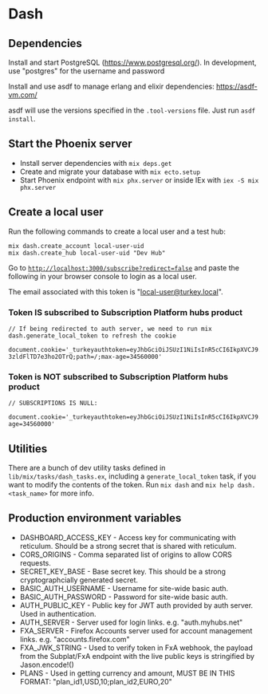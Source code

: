 # Dash

## Dependencies

Install and start PostgreSQL (https://www.postgresql.org/). In development, use "postgres" for the username and password

Install and use asdf to manage erlang and elixir dependencies: https://asdf-vm.com/

asdf will use the versions specified in the `.tool-versions` file. Just run `asdf install`.

## Start the Phoenix server

- Install server dependencies with `mix deps.get`
- Create and migrate your database with `mix ecto.setup`
- Start Phoenix endpoint with `mix phx.server` or inside IEx with `iex -S mix phx.server`

## Create a local user

Run the following commands to create a local user and a test hub:

```
mix dash.create_account local-user-uid
mix dash.create_hub local-user-uid "Dev Hub"
```

Go to [`http://localhost:3000/subscribe?redirect=false`](http://localhost:3000/subscribe?redirect=false) and paste the following in your browser console to login as a local user.

The email associated with this token is "local-user@turkey.local".

### Token IS subscribed to Subscription Platform hubs product

```
// If being redirected to auth server, we need to run mix dash.generate_local_token to refresh the cookie

document.cookie='_turkeyauthtoken=eyJhbGciOiJSUzI1NiIsInR5cCI6IkpXVCJ9.eyJleHAiOjMyNTAzNjgwMDAwLCJmeGFfY2FuY2VsX2F0X3BlcmlvZF9lbmQiOmZhbHNlLCJmeGFfY3VycmVudF9wZXJpb2RfZW5kIjoxNjc0NzYwMTkwLCJmeGFfZGlzcGxheU5hbWUiOiJMb2NhbCBVc2VyIiwiZnhhX2VtYWlsIjoibG9jYWwtdXNlckB0dXJrZXkubG9jYWwiLCJmeGFfcGljIjoiaHR0cDovL2xvY2FsaG9zdDo0MDAwL2ltYWdlcy9sb2NhbC11c2VyLnN2ZyIsImZ4YV9wbGFuX2lkIjoicHJpY2VfMTIzIiwiZnhhX3N1YnNjcmlwdGlvbnMiOlsibWFuYWdlZC1odWJzIl0sImlhdCI6MTY2NDY1OTAwMywic3ViIjoibG9jYWwtdXNlci11aWQifQ.LH_TOuHCVi3pM6z08CB_gCBdtEjMYoPTctoG72SOnYU_isrbYgCDwbk2VafRrpLMFUT-3zldFlTD7e3ho2OTrQ;path=/;max-age=34560000'

```

### Token is NOT subscribed to Subscription Platform hubs product

```
// SUBSCRIPTIONS IS NULL:

document.cookie='_turkeyauthtoken=eyJhbGciOiJSUzI1NiIsInR5cCI6IkpXVCJ9.eyJleHAiOjMyNTAzNjgwMDAwLCJmeGFfY2FuY2VsX2F0X3BlcmlvZF9lbmQiOmZhbHNlLCJmeGFfY3VycmVudF9wZXJpb2RfZW5kIjowLCJmeGFfZGlzcGxheU5hbWUiOiJMb2NhbCBVc2VyIiwiZnhhX2VtYWlsIjoibG9jYWwtdXNlckB0dXJrZXkubG9jYWwiLCJmeGFfcGljIjoiaHR0cDovL2xvY2FsaG9zdDo0MDAwL2ltYWdlcy9sb2NhbC11c2VyLnN2ZyIsImZ4YV9wbGFuX2lkIjoiIiwiZnhhX3N1YnNjcmlwdGlvbnMiOm51bGwsImlhdCI6MTY2NDY1OTAwMywic3ViIjoibG9jYWwtdXNlci11aWQifQ.st0ALbXyEU34g_Boc7QZ6NLslAs51uIjNoBAXn1HEO5c6xgFofiXmQhsyEbUIUWp9FvhKJosc6BrI9gvRcp0SA;path=/;max-age=34560000'

```

## Utilities

There are a bunch of dev utility tasks defined in `lib/mix/tasks/dash_tasks.ex`, including a `generate_local_token` task, if you want to modify the contents of the token.
Run `mix dash` and `mix help dash.<task_name>` for more info.

## Production environment variables

- DASHBOARD_ACCESS_KEY - Access key for communicating with reticulum. Should be a strong secret that is shared with reticulum.
- CORS_ORIGINS - Comma separated list of origins to allow CORS requests.
- SECRET_KEY_BASE - Base secret key. This should be a strong cryptographcially generated secret.
- BASIC_AUTH_USERNAME - Username for site-wide basic auth.
- BASIC_AUTH_PASSWORD - Password for site-wide basic auth.
- AUTH_PUBLIC_KEY - Public key for JWT auth provided by auth server. Used in authentication.
- AUTH_SERVER - Server used for login links. e.g. "auth.myhubs.net"
- FXA_SERVER - Firefox Accounts server used for account management links. e.g. "accounts.firefox.com"
- FXA_JWK_STRING - Used to verify token in FxA webhook, the payload from the Subplat/FxA endpoint with the live public keys is stringified by Jason.encode!()
- PLANS - Used in getting currency and amount, MUST BE IN THIS FORMAT: "plan_id1,USD,10;plan_id2,EURO,20"

